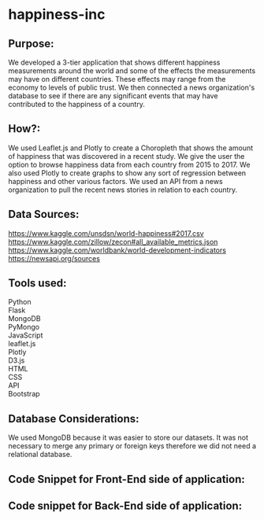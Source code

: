 # happiness-inc

## Purpose:
We developed a 3-tier application that shows different happiness measurements around the world and some of the effects the measurements may have on different countries. These effects may range from the economy to levels of public trust. We then connected a news organization's database to see if there are any significant events that may have contributed to the happiness of a country. 

## How?:
We used Leaflet.js and Plotly to create a Choropleth that shows the amount of happiness that was discovered in a recent study. We give the user the option to browse happiness data from each country from 2015 to 2017. We also used Plotly to create graphs to show any sort of regression between happiness and other various factors. We used an API from a news organization to pull the recent news stories in relation to each country. 

## Data Sources:
https://www.kaggle.com/unsdsn/world-happiness#2017.csv  
https://www.kaggle.com/zillow/zecon#all_available_metrics.json  
https://www.kaggle.com/worldbank/world-development-indicators  
https://newsapi.org/sources

## Tools used:
Python  
Flask  
MongoDB  
PyMongo  
JavaScript  
leaflet.js  
Plotly  
D3.js  
HTML  
CSS  
API  
Bootstrap  

## Database Considerations:
We used MongoDB because it was easier to store our datasets. It was not necessary to merge any primary or foreign keys therefore we did not need a relational database.

## Code Snippet for Front-End side of application:

## Code snippet for Back-End side of application:
